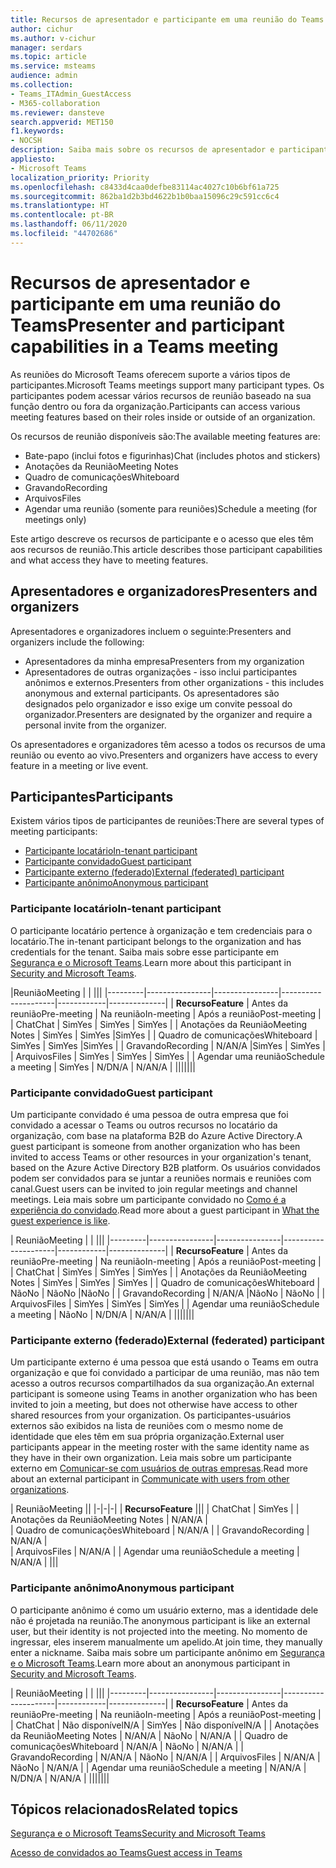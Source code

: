 ```yaml
---
title: Recursos de apresentador e participante em uma reunião do Teams
author: cichur
ms.author: v-cichur
manager: serdars
ms.topic: article
ms.service: msteams
audience: admin
ms.collection:
- Teams_ITAdmin_GuestAccess
- M365-collaboration
ms.reviewer: dansteve
search.appverid: MET150
f1.keywords:
- NOCSH
description: Saiba mais sobre os recursos de apresentador e participante em uma reunião do Teams.
appliesto:
- Microsoft Teams
localization_priority: Priority
ms.openlocfilehash: c8433d4caa0defbe83114ac4027c10b6bf61a725
ms.sourcegitcommit: 862ba1d2b3bd4622b1b0baa15096c29c591cc6c4
ms.translationtype: HT
ms.contentlocale: pt-BR
ms.lasthandoff: 06/11/2020
ms.locfileid: "44702686"
---
```

<a name="presenter-and-participant-capabilities-in-a-teams-meeting"></a><span data-ttu-id="627dc-103">Recursos de apresentador e participante em uma reunião do Teams</span><span class="sxs-lookup"><span data-stu-id="627dc-103">Presenter and participant capabilities in a Teams meeting</span></span>
======================================================

<span data-ttu-id="627dc-104">As reuniões do Microsoft Teams oferecem suporte a vários tipos de participantes.</span><span class="sxs-lookup"><span data-stu-id="627dc-104">Microsoft Teams meetings support many participant types.</span></span> <span data-ttu-id="627dc-105">Os participantes podem acessar vários recursos de reunião baseado na sua função dentro ou fora da organização.</span><span class="sxs-lookup"><span data-stu-id="627dc-105">Participants can access various meeting features based on their roles inside or outside of an organization.</span></span>

<span data-ttu-id="627dc-106">Os recursos de reunião disponíveis são:</span><span class="sxs-lookup"><span data-stu-id="627dc-106">The available meeting features are:</span></span>

- <span data-ttu-id="627dc-107">Bate-papo (inclui fotos e figurinhas)</span><span class="sxs-lookup"><span data-stu-id="627dc-107">Chat (includes photos and stickers)</span></span>
- <span data-ttu-id="627dc-108">Anotações da Reunião</span><span class="sxs-lookup"><span data-stu-id="627dc-108">Meeting Notes</span></span>
- <span data-ttu-id="627dc-109">Quadro de comunicações</span><span class="sxs-lookup"><span data-stu-id="627dc-109">Whiteboard</span></span>
- <span data-ttu-id="627dc-110">Gravando</span><span class="sxs-lookup"><span data-stu-id="627dc-110">Recording</span></span>
- <span data-ttu-id="627dc-111">Arquivos</span><span class="sxs-lookup"><span data-stu-id="627dc-111">Files</span></span>
- <span data-ttu-id="627dc-112">Agendar uma reunião (somente para reuniões)</span><span class="sxs-lookup"><span data-stu-id="627dc-112">Schedule a meeting (for meetings only)</span></span>

<span data-ttu-id="627dc-113">Este artigo descreve os recursos de participante e o acesso que eles têm aos recursos de reunião.</span><span class="sxs-lookup"><span data-stu-id="627dc-113">This article describes those participant capabilities and what access they have to meeting features.</span></span>

## <a name="presenters-and-organizers"></a><span data-ttu-id="627dc-114">Apresentadores e organizadores</span><span class="sxs-lookup"><span data-stu-id="627dc-114">Presenters and organizers</span></span>

<span data-ttu-id="627dc-115">Apresentadores e organizadores incluem o seguinte:</span><span class="sxs-lookup"><span data-stu-id="627dc-115">Presenters and organizers include the following:</span></span>

- <span data-ttu-id="627dc-116">Apresentadores da minha empresa</span><span class="sxs-lookup"><span data-stu-id="627dc-116">Presenters from my organization</span></span>
- <span data-ttu-id="627dc-117">Apresentadores de outras organizações - isso inclui participantes anônimos e externos.</span><span class="sxs-lookup"><span data-stu-id="627dc-117">Presenters from other organizations - this includes anonymous and external participants.</span></span> <span data-ttu-id="627dc-118">Os apresentadores são designados pelo organizador e isso exige um convite pessoal do organizador.</span><span class="sxs-lookup"><span data-stu-id="627dc-118">Presenters are designated by the organizer and require a personal invite from the organizer.</span></span>

<span data-ttu-id="627dc-119">Os apresentadores e organizadores têm acesso a todos os recursos de uma reunião ou evento ao vivo.</span><span class="sxs-lookup"><span data-stu-id="627dc-119">Presenters and organizers have access to every feature in a meeting or live event.</span></span>

## <a name="participants"></a><span data-ttu-id="627dc-120">Participantes</span><span class="sxs-lookup"><span data-stu-id="627dc-120">Participants</span></span>

<span data-ttu-id="627dc-121">Existem vários tipos de participantes de reuniões:</span><span class="sxs-lookup"><span data-stu-id="627dc-121">There are several types of meeting participants:</span></span>

- [<span data-ttu-id="627dc-122">Participante locatário</span><span class="sxs-lookup"><span data-stu-id="627dc-122">In-tenant participant</span></span>](#in-tenant-participant)
- [<span data-ttu-id="627dc-123">Participante convidado</span><span class="sxs-lookup"><span data-stu-id="627dc-123">Guest participant</span></span>](#guest-participant)
- [<span data-ttu-id="627dc-124">Participante externo (federado)</span><span class="sxs-lookup"><span data-stu-id="627dc-124">External (federated) participant</span></span>](#external-federated-participant)
- [<span data-ttu-id="627dc-125">Participante anônimo</span><span class="sxs-lookup"><span data-stu-id="627dc-125">Anonymous participant</span></span>](#anonymous-participant)

### <a name="in-tenant-participant"></a><span data-ttu-id="627dc-126">Participante locatário</span><span class="sxs-lookup"><span data-stu-id="627dc-126">In-tenant participant</span></span>

<span data-ttu-id="627dc-127">O participante locatário pertence à organização e tem credenciais para o locatário.</span><span class="sxs-lookup"><span data-stu-id="627dc-127">The in-tenant participant belongs to the organization and has credentials for the tenant.</span></span> <span data-ttu-id="627dc-128">Saiba mais sobre esse participante em [Segurança e o Microsoft Teams](teams-security-guide.md#participant-types).</span><span class="sxs-lookup"><span data-stu-id="627dc-128">Learn more about this participant in [Security and Microsoft Teams](teams-security-guide.md#participant-types).</span></span>

|<span data-ttu-id="627dc-129">Reunião</span><span class="sxs-lookup"><span data-stu-id="627dc-129">Meeting</span></span>  |  | |||
|---------|----------------|----------------|---------------------|------------|--------------|
| <span data-ttu-id="627dc-130">**Recurso**</span><span class="sxs-lookup"><span data-stu-id="627dc-130">**Feature**</span></span>        | <span data-ttu-id="627dc-131">Antes da reunião</span><span class="sxs-lookup"><span data-stu-id="627dc-131">Pre-meeting</span></span> | <span data-ttu-id="627dc-132">Na reunião</span><span class="sxs-lookup"><span data-stu-id="627dc-132">In-meeting</span></span> | <span data-ttu-id="627dc-133">Após a reunião</span><span class="sxs-lookup"><span data-stu-id="627dc-133">Post-meeting</span></span> |
| <span data-ttu-id="627dc-134">Chat</span><span class="sxs-lookup"><span data-stu-id="627dc-134">Chat</span></span> | <span data-ttu-id="627dc-135">Sim</span><span class="sxs-lookup"><span data-stu-id="627dc-135">Yes</span></span> | <span data-ttu-id="627dc-136">Sim</span><span class="sxs-lookup"><span data-stu-id="627dc-136">Yes</span></span> | <span data-ttu-id="627dc-137">Sim</span><span class="sxs-lookup"><span data-stu-id="627dc-137">Yes</span></span> |
| <span data-ttu-id="627dc-138">Anotações da Reunião</span><span class="sxs-lookup"><span data-stu-id="627dc-138">Meeting Notes</span></span> | <span data-ttu-id="627dc-139">Sim</span><span class="sxs-lookup"><span data-stu-id="627dc-139">Yes</span></span> | <span data-ttu-id="627dc-140">Sim</span><span class="sxs-lookup"><span data-stu-id="627dc-140">Yes</span></span> |<span data-ttu-id="627dc-141">Sim</span><span class="sxs-lookup"><span data-stu-id="627dc-141">Yes</span></span> |
| <span data-ttu-id="627dc-142">Quadro de comunicações</span><span class="sxs-lookup"><span data-stu-id="627dc-142">Whiteboard</span></span> | <span data-ttu-id="627dc-143">Sim</span><span class="sxs-lookup"><span data-stu-id="627dc-143">Yes</span></span> | <span data-ttu-id="627dc-144">Sim</span><span class="sxs-lookup"><span data-stu-id="627dc-144">Yes</span></span> |<span data-ttu-id="627dc-145">Sim</span><span class="sxs-lookup"><span data-stu-id="627dc-145">Yes</span></span> |
| <span data-ttu-id="627dc-146">Gravando</span><span class="sxs-lookup"><span data-stu-id="627dc-146">Recording</span></span> | <span data-ttu-id="627dc-147">N/A</span><span class="sxs-lookup"><span data-stu-id="627dc-147">N/A</span></span> |<span data-ttu-id="627dc-148">Sim</span><span class="sxs-lookup"><span data-stu-id="627dc-148">Yes</span></span> | <span data-ttu-id="627dc-149">Sim</span><span class="sxs-lookup"><span data-stu-id="627dc-149">Yes</span></span> |
| <span data-ttu-id="627dc-150">Arquivos</span><span class="sxs-lookup"><span data-stu-id="627dc-150">Files</span></span> | <span data-ttu-id="627dc-151">Sim</span><span class="sxs-lookup"><span data-stu-id="627dc-151">Yes</span></span> | <span data-ttu-id="627dc-152">Sim</span><span class="sxs-lookup"><span data-stu-id="627dc-152">Yes</span></span> | <span data-ttu-id="627dc-153">Sim</span><span class="sxs-lookup"><span data-stu-id="627dc-153">Yes</span></span> |
| <span data-ttu-id="627dc-154">Agendar uma reunião</span><span class="sxs-lookup"><span data-stu-id="627dc-154">Schedule a meeting</span></span> | <span data-ttu-id="627dc-155">Sim</span><span class="sxs-lookup"><span data-stu-id="627dc-155">Yes</span></span> | <span data-ttu-id="627dc-156">N/D</span><span class="sxs-lookup"><span data-stu-id="627dc-156">N/A</span></span> | <span data-ttu-id="627dc-157">N/A</span><span class="sxs-lookup"><span data-stu-id="627dc-157">N/A</span></span> |
|||||||

### <a name="guest-participant"></a><span data-ttu-id="627dc-158">Participante convidado</span><span class="sxs-lookup"><span data-stu-id="627dc-158">Guest participant</span></span>

<span data-ttu-id="627dc-159">Um participante convidado é uma pessoa de outra empresa que foi convidado a acessar o Teams ou outros recursos no locatário da organização, com base na plataforma B2B do Azure Active Directory.</span><span class="sxs-lookup"><span data-stu-id="627dc-159">A guest participant is someone from another organization who has been invited to access Teams or other resources in your organization's tenant, based on the Azure Active Directory B2B platform.</span></span> <span data-ttu-id="627dc-160">Os usuários convidados podem ser convidados para se juntar a reuniões normais e reuniões com canal.</span><span class="sxs-lookup"><span data-stu-id="627dc-160">Guest users can be invited to join regular meetings and channel meetings.</span></span> <span data-ttu-id="627dc-161">Leia mais sobre um participante convidado no [Como é a experiência do convidado](guest-experience.md#comparison-of-team-member-and-guest-capabilities).</span><span class="sxs-lookup"><span data-stu-id="627dc-161">Read more about a guest participant in [What the guest experience is like](guest-experience.md#comparison-of-team-member-and-guest-capabilities).</span></span>

| <span data-ttu-id="627dc-162">Reunião</span><span class="sxs-lookup"><span data-stu-id="627dc-162">Meeting</span></span> |  | |||
|---------|----------------|----------------|---------------------|------------|--------------|
| <span data-ttu-id="627dc-163">**Recurso**</span><span class="sxs-lookup"><span data-stu-id="627dc-163">**Feature**</span></span>        | <span data-ttu-id="627dc-164">Antes da reunião</span><span class="sxs-lookup"><span data-stu-id="627dc-164">Pre-meeting</span></span> | <span data-ttu-id="627dc-165">Na reunião</span><span class="sxs-lookup"><span data-stu-id="627dc-165">In-meeting</span></span> | <span data-ttu-id="627dc-166">Após a reunião</span><span class="sxs-lookup"><span data-stu-id="627dc-166">Post-meeting</span></span> |
| <span data-ttu-id="627dc-167">Chat</span><span class="sxs-lookup"><span data-stu-id="627dc-167">Chat</span></span> | <span data-ttu-id="627dc-168">Sim</span><span class="sxs-lookup"><span data-stu-id="627dc-168">Yes</span></span> | <span data-ttu-id="627dc-169">Sim</span><span class="sxs-lookup"><span data-stu-id="627dc-169">Yes</span></span> | <span data-ttu-id="627dc-170">Sim</span><span class="sxs-lookup"><span data-stu-id="627dc-170">Yes</span></span> |
| <span data-ttu-id="627dc-171">Anotações da Reunião</span><span class="sxs-lookup"><span data-stu-id="627dc-171">Meeting Notes</span></span> | <span data-ttu-id="627dc-172">Sim</span><span class="sxs-lookup"><span data-stu-id="627dc-172">Yes</span></span> | <span data-ttu-id="627dc-173">Sim</span><span class="sxs-lookup"><span data-stu-id="627dc-173">Yes</span></span> | <span data-ttu-id="627dc-174">Sim</span><span class="sxs-lookup"><span data-stu-id="627dc-174">Yes</span></span> |
| <span data-ttu-id="627dc-175">Quadro de comunicações</span><span class="sxs-lookup"><span data-stu-id="627dc-175">Whiteboard</span></span> | <span data-ttu-id="627dc-176">Não</span><span class="sxs-lookup"><span data-stu-id="627dc-176">No</span></span> | <span data-ttu-id="627dc-177">Não</span><span class="sxs-lookup"><span data-stu-id="627dc-177">No</span></span> |<span data-ttu-id="627dc-178">Não</span><span class="sxs-lookup"><span data-stu-id="627dc-178">No</span></span> |
| <span data-ttu-id="627dc-179">Gravando</span><span class="sxs-lookup"><span data-stu-id="627dc-179">Recording</span></span> | <span data-ttu-id="627dc-180">N/A</span><span class="sxs-lookup"><span data-stu-id="627dc-180">N/A</span></span> |<span data-ttu-id="627dc-181">Não</span><span class="sxs-lookup"><span data-stu-id="627dc-181">No</span></span> | <span data-ttu-id="627dc-182">Não</span><span class="sxs-lookup"><span data-stu-id="627dc-182">No</span></span> |
| <span data-ttu-id="627dc-183">Arquivos</span><span class="sxs-lookup"><span data-stu-id="627dc-183">Files</span></span> | <span data-ttu-id="627dc-184">Sim</span><span class="sxs-lookup"><span data-stu-id="627dc-184">Yes</span></span> | <span data-ttu-id="627dc-185">Sim</span><span class="sxs-lookup"><span data-stu-id="627dc-185">Yes</span></span> | <span data-ttu-id="627dc-186">Sim</span><span class="sxs-lookup"><span data-stu-id="627dc-186">Yes</span></span> |
| <span data-ttu-id="627dc-187">Agendar uma reunião</span><span class="sxs-lookup"><span data-stu-id="627dc-187">Schedule a meeting</span></span> | <span data-ttu-id="627dc-188">Não</span><span class="sxs-lookup"><span data-stu-id="627dc-188">No</span></span> | <span data-ttu-id="627dc-189">N/D</span><span class="sxs-lookup"><span data-stu-id="627dc-189">N/A</span></span> | <span data-ttu-id="627dc-190">N/A</span><span class="sxs-lookup"><span data-stu-id="627dc-190">N/A</span></span> |
|||||||

### <a name="external-federated-participant"></a><span data-ttu-id="627dc-191">Participante externo (federado)</span><span class="sxs-lookup"><span data-stu-id="627dc-191">External (federated) participant</span></span>

<span data-ttu-id="627dc-192">Um participante externo é uma pessoa que está usando o Teams em outra organização e que foi convidado a participar de uma reunião, mas não tem acesso a outros recursos compartilhados da sua organização.</span><span class="sxs-lookup"><span data-stu-id="627dc-192">An external participant is someone using Teams in another organization who has been invited to join a meeting, but does not otherwise have access to other shared resources from your organization.</span></span> <span data-ttu-id="627dc-193">Os participantes-usuários externos são exibidos na lista de reuniões com o mesmo nome de identidade que eles têm em sua própria organização.</span><span class="sxs-lookup"><span data-stu-id="627dc-193">External user participants appear in the meeting roster with the same identity name as they have in their own organization.</span></span> <span data-ttu-id="627dc-194">Leia mais sobre um participante externo em [Comunicar-se com usuários de outras empresas](communicate-with-users-from-other-organizations.md#external-access).</span><span class="sxs-lookup"><span data-stu-id="627dc-194">Read more about an external participant in [Communicate with users from other organizations](communicate-with-users-from-other-organizations.md#external-access).</span></span>

| <span data-ttu-id="627dc-195">Reunião</span><span class="sxs-lookup"><span data-stu-id="627dc-195">Meeting</span></span> ||
|-|-|-|
| <span data-ttu-id="627dc-196">**Recurso**</span><span class="sxs-lookup"><span data-stu-id="627dc-196">**Feature**</span></span> |||
| <span data-ttu-id="627dc-197">Chat</span><span class="sxs-lookup"><span data-stu-id="627dc-197">Chat</span></span> | <span data-ttu-id="627dc-198">Sim</span><span class="sxs-lookup"><span data-stu-id="627dc-198">Yes</span></span> |
| <span data-ttu-id="627dc-199">Anotações da Reunião</span><span class="sxs-lookup"><span data-stu-id="627dc-199">Meeting Notes</span></span> | <span data-ttu-id="627dc-200">N/A</span><span class="sxs-lookup"><span data-stu-id="627dc-200">N/A</span></span> |  
| <span data-ttu-id="627dc-201">Quadro de comunicações</span><span class="sxs-lookup"><span data-stu-id="627dc-201">Whiteboard</span></span> | <span data-ttu-id="627dc-202">N/A</span><span class="sxs-lookup"><span data-stu-id="627dc-202">N/A</span></span> |
| <span data-ttu-id="627dc-203">Gravando</span><span class="sxs-lookup"><span data-stu-id="627dc-203">Recording</span></span> | <span data-ttu-id="627dc-204">N/A</span><span class="sxs-lookup"><span data-stu-id="627dc-204">N/A</span></span> |  
| <span data-ttu-id="627dc-205">Arquivos</span><span class="sxs-lookup"><span data-stu-id="627dc-205">Files</span></span> | <span data-ttu-id="627dc-206">N/A</span><span class="sxs-lookup"><span data-stu-id="627dc-206">N/A</span></span> |
| <span data-ttu-id="627dc-207">Agendar uma reunião</span><span class="sxs-lookup"><span data-stu-id="627dc-207">Schedule a meeting</span></span> | <span data-ttu-id="627dc-208">N/A</span><span class="sxs-lookup"><span data-stu-id="627dc-208">N/A</span></span> |
|||

### <a name="anonymous-participant"></a><span data-ttu-id="627dc-209">Participante anônimo</span><span class="sxs-lookup"><span data-stu-id="627dc-209">Anonymous participant</span></span>

<span data-ttu-id="627dc-210">O participante anônimo é como um usuário externo, mas a identidade dele não é projetada na reunião.</span><span class="sxs-lookup"><span data-stu-id="627dc-210">The anonymous participant is like an external user, but their identity is not projected into the meeting.</span></span> <span data-ttu-id="627dc-211">No momento de ingressar, eles inserem manualmente um apelido.</span><span class="sxs-lookup"><span data-stu-id="627dc-211">At join time, they manually enter a nickname.</span></span> <span data-ttu-id="627dc-212">Saiba mais sobre um participante anônimo em [Segurança e o Microsoft Teams](teams-security-guide.md#participant-types).</span><span class="sxs-lookup"><span data-stu-id="627dc-212">Learn more about an anonymous participant in [Security and Microsoft Teams](teams-security-guide.md#participant-types).</span></span>

| <span data-ttu-id="627dc-213">Reunião</span><span class="sxs-lookup"><span data-stu-id="627dc-213">Meeting</span></span>  | | |||
|---------|----------------|----------------|---------------------|------------|--------------|
| <span data-ttu-id="627dc-214">**Recurso**</span><span class="sxs-lookup"><span data-stu-id="627dc-214">**Feature**</span></span>        | <span data-ttu-id="627dc-215">Antes da reunião</span><span class="sxs-lookup"><span data-stu-id="627dc-215">Pre-meeting</span></span> | <span data-ttu-id="627dc-216">Na reunião</span><span class="sxs-lookup"><span data-stu-id="627dc-216">In-meeting</span></span> | <span data-ttu-id="627dc-217">Após a reunião</span><span class="sxs-lookup"><span data-stu-id="627dc-217">Post-meeting</span></span> |
| <span data-ttu-id="627dc-218">Chat</span><span class="sxs-lookup"><span data-stu-id="627dc-218">Chat</span></span> | <span data-ttu-id="627dc-219">Não disponível</span><span class="sxs-lookup"><span data-stu-id="627dc-219">N/A</span></span> | <span data-ttu-id="627dc-220">Sim</span><span class="sxs-lookup"><span data-stu-id="627dc-220">Yes</span></span> | <span data-ttu-id="627dc-221">Não disponível</span><span class="sxs-lookup"><span data-stu-id="627dc-221">N/A</span></span> |
| <span data-ttu-id="627dc-222">Anotações da Reunião</span><span class="sxs-lookup"><span data-stu-id="627dc-222">Meeting Notes</span></span> | <span data-ttu-id="627dc-223">N/A</span><span class="sxs-lookup"><span data-stu-id="627dc-223">N/A</span></span> | <span data-ttu-id="627dc-224">Não</span><span class="sxs-lookup"><span data-stu-id="627dc-224">No</span></span> | <span data-ttu-id="627dc-225">N/A</span><span class="sxs-lookup"><span data-stu-id="627dc-225">N/A</span></span> |
| <span data-ttu-id="627dc-226">Quadro de comunicações</span><span class="sxs-lookup"><span data-stu-id="627dc-226">Whiteboard</span></span> | <span data-ttu-id="627dc-227">N/A</span><span class="sxs-lookup"><span data-stu-id="627dc-227">N/A</span></span> | <span data-ttu-id="627dc-228">Não</span><span class="sxs-lookup"><span data-stu-id="627dc-228">No</span></span> | <span data-ttu-id="627dc-229">N/A</span><span class="sxs-lookup"><span data-stu-id="627dc-229">N/A</span></span> |
| <span data-ttu-id="627dc-230">Gravando</span><span class="sxs-lookup"><span data-stu-id="627dc-230">Recording</span></span> | <span data-ttu-id="627dc-231">N/A</span><span class="sxs-lookup"><span data-stu-id="627dc-231">N/A</span></span> | <span data-ttu-id="627dc-232">Não</span><span class="sxs-lookup"><span data-stu-id="627dc-232">No</span></span> | <span data-ttu-id="627dc-233">N/A</span><span class="sxs-lookup"><span data-stu-id="627dc-233">N/A</span></span> |
| <span data-ttu-id="627dc-234">Arquivos</span><span class="sxs-lookup"><span data-stu-id="627dc-234">Files</span></span> | <span data-ttu-id="627dc-235">N/A</span><span class="sxs-lookup"><span data-stu-id="627dc-235">N/A</span></span> | <span data-ttu-id="627dc-236">Não</span><span class="sxs-lookup"><span data-stu-id="627dc-236">No</span></span> | <span data-ttu-id="627dc-237">N/A</span><span class="sxs-lookup"><span data-stu-id="627dc-237">N/A</span></span> |
| <span data-ttu-id="627dc-238">Agendar uma reunião</span><span class="sxs-lookup"><span data-stu-id="627dc-238">Schedule a meeting</span></span> | <span data-ttu-id="627dc-239">N/A</span><span class="sxs-lookup"><span data-stu-id="627dc-239">N/A</span></span> | <span data-ttu-id="627dc-240">N/D</span><span class="sxs-lookup"><span data-stu-id="627dc-240">N/A</span></span> | <span data-ttu-id="627dc-241">N/A</span><span class="sxs-lookup"><span data-stu-id="627dc-241">N/A</span></span> |
|||||||

## <a name="related-topics"></a><span data-ttu-id="627dc-242">Tópicos relacionados</span><span class="sxs-lookup"><span data-stu-id="627dc-242">Related topics</span></span>

[<span data-ttu-id="627dc-243">Segurança e o Microsoft Teams</span><span class="sxs-lookup"><span data-stu-id="627dc-243">Security and Microsoft Teams</span></span>](teams-security-guide.md)

[<span data-ttu-id="627dc-244">Acesso de convidados ao Teams</span><span class="sxs-lookup"><span data-stu-id="627dc-244">Guest access in Teams</span></span>](guest-access.md)
